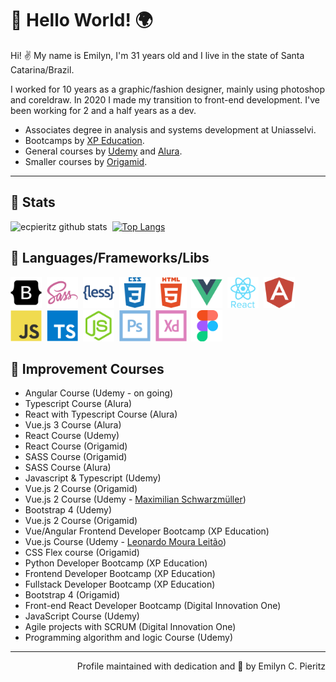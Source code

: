 # 👋 Hello World! 🌍

Hi! :v: My name is Emilyn, I'm 31 years old and I live in the state of Santa Catarina/Brazil.

I worked for 10 years as a graphic/fashion designer, mainly using photoshop and coreldraw. In 2020 I made my transition to front-end development. I've been working for 2 and a half years as a dev.

- Associates degree in analysis and systems development at Uniasselvi.
- Bootcamps by <a href="https://www.xpeducacao.com.br/?gclid=CjwKCAiAnZCdBhBmEiwA8nDQxVz63Or03k20iFjOSeTz5GpAMnrUwKwmTR5wPw4C13QsmJmqcWOcIhoCEEsQAvD_BwE" target="_blank">XP Education</a>.
- General courses by <a href="https://www.udemy.com/" target="_blank">Udemy</a> and <a href="https://www.alura.com.br/" target="_blank">Alura</a>.
- Smaller courses by <a href="https://www.origamid.com/" target="_blank">Origamid</a>.

---

## 💬 Stats 

![ecpieritz github stats](https://github-readme-stats.vercel.app/api?username=ecpieritz&show_icons=true&theme=radical)<span>&nbsp;&nbsp;</span>[![Top Langs](https://github-readme-stats.vercel.app/api/top-langs/?username=ecpieritz&layout=compact&theme=radical)](https://github.com/ecpieritz/github-readme-stats)

## :minidisc: Languages/Frameworks/Libs 

<p align="left">
    <img src="https://raw.githubusercontent.com/devicons/devicon/master/icons/bootstrap/bootstrap-plain.svg" alt="bootstrap" width="50" height="50" />&nbsp;
    <img src="https://raw.githubusercontent.com/devicons/devicon/master/icons/sass/sass-original.svg" alt="sass" width="50" height="50" />&nbsp;
    <img src="https://raw.githubusercontent.com/devicons/devicon/master/icons/less/less-plain-wordmark.svg" alt="less" width="50" height="50" />&nbsp;
    <img src="https://raw.githubusercontent.com/devicons/devicon/master/icons/css3/css3-plain-wordmark.svg" alt="css3" width="50" height="50" />&nbsp;
    <img src="https://raw.githubusercontent.com/devicons/devicon/master/icons/html5/html5-plain-wordmark.svg" alt="html5" width="50" height="50" />&nbsp;
    <img src="https://raw.githubusercontent.com/devicons/devicon/master/icons/vuejs/vuejs-original.svg" alt="vue" width="50" height="50" />&nbsp;
    <img src="https://raw.githubusercontent.com/devicons/devicon/master/icons/react/react-original-wordmark.svg" alt="react" width="50" height="50" />&nbsp;
    <img src="https://raw.githubusercontent.com/devicons/devicon/master/icons/angularjs/angularjs-plain.svg" alt="angular" width="50" height="50" />&nbsp;
    <img src="https://raw.githubusercontent.com/devicons/devicon/master/icons/javascript/javascript-original.svg" alt="javascript" width="50" height="50" />&nbsp;
    <img src="https://raw.githubusercontent.com/devicons/devicon/master/icons/typescript/typescript-plain.svg" alt="typescript" width="50" height="50" />&nbsp;
    <img src="https://raw.githubusercontent.com/devicons/devicon/master/icons/nodejs/nodejs-original.svg" alt="nodejs" width="50" height="50" />&nbsp;
    <img src="https://raw.githubusercontent.com/devicons/devicon/master/icons/photoshop/photoshop-line.svg" alt="photoshop" width="50" height="50" />&nbsp;
    <img src="https://raw.githubusercontent.com/devicons/devicon/master/icons/xd/xd-line.svg" alt="xd" width="50" height="50" />&nbsp;
    <img src="https://github.com/devicons/devicon/blob/master/icons/figma/figma-original.svg" alt="figma" width="50" height="50" />
</p>

##  :blue_book: Improvement Courses
- Angular Course (Udemy - on going)
- Typescript Course (Alura)
- React with Typescript Course (Alura)
- Vue.js 3 Course (Alura)
- React Course (Udemy)
- React Course (Origamid)
- SASS Course (Origamid)
- SASS Course (Alura)
- Javascript & Typescript (Udemy)
- Vue.js 2 Course (Origamid)
- Vue.js 2 Course (Udemy - <a href="https://www.udemy.com/user/maximilian-schwarzmuller/" target="_blank">Maximilian Schwarzmüller</a>)
- Bootstrap 4 (Udemy)
- Vue.js 2 Course (Origamid)
- Vue/Angular Frontend Developer Bootcamp (XP Education)
- Vue.js Course (Udemy - <a href="https://www.udemy.com/user/leonardomouraleitao/" target="_blank">Leonardo Moura Leitão</a>)
- CSS Flex course (Origamid)
- Python Developer Bootcamp (XP Education)
- Frontend Developer Bootcamp (XP Education)
- Fullstack Developer Bootcamp (XP Education)
- Bootstrap 4 (Origamid)
- Front-end React Developer Bootcamp (Digital Innovation One)
- JavaScript Course (Udemy)
- Agile projects with SCRUM (Digital Innovation One)
- Programming algorithm and logic Course (Udemy)

---
<p align = "right">Profile maintained with dedication and 💙 by Emilyn C. Pieritz</p>
